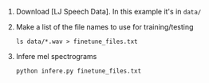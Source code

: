 
1. Download [LJ Speech Data]. In this example it's in `data/`

2. Make a list of the file names to use for training/testing

   ```command
   ls data/*.wav > finetune_files.txt
   ```

3. Infere mel spectrograms

   ```command
   python infere.py finetune_files.txt
   ```